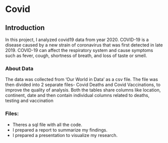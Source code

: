 # Covid
## Introduction
In this project, I analyzed covid19 data from year 2020. COVID-19 is a disease caused by a new strain of coronavirus that was first detected in late 2019. COVID-19 can affect the respiratory system and cause symptoms such as fever, cough, shortness of breath, and loss of taste or smell. 
### About Data
The data was collected from ‘Our World in Data’ as a csv file. The file was then divided into 2 separate files- Covid Deaths and Covid Vaccinations, to improve the quality of analysis. Both the tables share columns like location, continent, date and then contain individual columns related to deaths, testing and vaccination

### Files:
  - Theres a sql file with all the code.
  - I prepared a report to summarize my findings.
  - I prepared a presentation to visualize my research.
